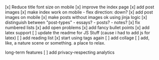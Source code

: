 [x] Reduce title font size on mobile
[x] improve the index page
[x] add post images
[x] make index work on mobile 
    - flex direction: down?
[x] add post images on mobile
[x] make posts without images ok using jinja logic
[x] distinguish between "post-types"
    - essays?
    - posts?
    - notes?
[x] fix numbered lists
[x] add open problems
[x] add fancy bullet points
[x] add latex support
[ ] update the readme for JS Stuff (cause i had to add js for latex)
[ ] add reading list
[x] start using tags again
[ ] add collage
[ ] add, like, a nature scene or something. a place to relax.


long-term features
[ ] add privacy-respecting analytics
